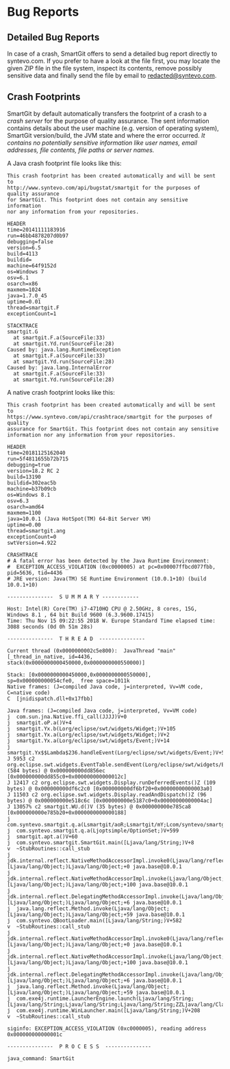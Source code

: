 # Bug Reports

## Detailed Bug Reports

In case of a crash, SmartGit offers to send a detailed bug report
directly to syntevo.com. If you prefer to have a look at the file first,
you may locate the given ZIP file in the file system, inspect its
contents, remove possibly sensitive data and finally send the file by
email to redacted@syntevo.com.

## Crash Footprints

SmartGit by default automatically transfers the footprint of a crash to
a *crash server* for the purpose of quality assurance. The sent
information contains details about the user machine (e.g. version of
operating system), SmartGit version/build, the JVM state and where the
error occurred. *It contains no potentially sensitive information like
user names, email addresses, file contents, file paths or server names.*

A Java crash footprint file looks like this:



``` text
This crash footprint has been created automatically and will be sent to
http://www.syntevo.com/api/bugstat/smartgit for the purposes of quality assurance
for SmartGit. This footprint does not contain any sensitive information
nor any information from your repositories.

HEADER
time=20141111183916
run=46bb4878207d0b97
debugging=false
version=6.5
build=4113
buildid=
machine=64f9152d
os=Windows 7
osv=6.1
osarch=x86
maxmem=1024
java=1.7.0_45
uptime=0.01
thread=smartgit.F
exceptionCount=1

STACKTRACE
smartgit.G
  at smartgit.F.a(SourceFile:33)
  at smartgit.Yd.run(SourceFile:28)
Caused by: java.lang.RuntimeException
  at smartgit.F.a(SourceFile:33)
  at smartgit.Yd.run(SourceFile:28)
Caused by: java.lang.InternalError
  at smartgit.F.a(SourceFile:33)
  at smartgit.Yd.run(SourceFile:28)
```



A native crash footprint looks like this:



``` text
This crash footprint has been created automatically and will be sent to
https://www.syntevo.com/api/crashtrace/smartgit for the purposes of quality
assurance for SmartGit. This footprint does not contain any sensitive
information nor any information from your repositories.

HEADER
time=20181125162040
run=5f4811655b72b715
debugging=true
version=18.2 RC 2
build=13190
buildid=302eac5b
machine=b37b09cb
os=Windows 8.1
osv=6.3
osarch=amd64
maxmem=1100
java=10.0.1 (Java HotSpot(TM) 64-Bit Server VM)
uptime=0.00
thread=smartgit.ang
exceptionCount=0
swtVersion=4.922

CRASHTRACE
# A fatal error has been detected by the Java Runtime Environment:
#  EXCEPTION_ACCESS_VIOLATION (0xc0000005) at pc=0x00007ffbcd077fbb, pid=5636, tid=4436
# JRE version: Java(TM) SE Runtime Environment (10.0.1+10) (build 10.0.1+10)

---------------  S U M M A R Y ------------

Host: Intel(R) Core(TM) i7-4710HQ CPU @ 2.50GHz, 8 cores, 15G,  Windows 8.1 , 64 bit Build 9600 (6.3.9600.17415)
Time: Thu Nov 15 09:22:55 2018 W. Europe Standard Time elapsed time: 3088 seconds (0d 0h 51m 28s)

---------------  T H R E A D  ---------------

Current thread (0x0000000002c5e800):  JavaThread "main" [_thread_in_native, id=4436, stack(0x0000000000450000,0x0000000000550000)]

Stack: [0x0000000000450000,0x0000000000550000],  sp=0x000000000054cfe0,  free space=1011k
Native frames: (J=compiled Java code, j=interpreted, Vv=VM code, C=native code)
C  [jnidispatch.dll+0x17fbb]

Java frames: (J=compiled Java code, j=interpreted, Vv=VM code)
j  com.sun.jna.Native.ffi_call(JJJJ)V+0
j  smartgit.oP.a()V+4
j  smartgit.Yx.b(Lorg/eclipse/swt/widgets/Widget;)V+105
j  smartgit.Yx.a(Lorg/eclipse/swt/widgets/Widget;)V+2
j  smartgit.Yx.a(Lorg/eclipse/swt/widgets/Event;)V+14
j  smartgit.Yx$$Lambda$236.handleEvent(Lorg/eclipse/swt/widgets/Event;)V+5
J 5953 c2 org.eclipse.swt.widgets.EventTable.sendEvent(Lorg/eclipse/swt/widgets/Event;)V (584 bytes) @ 0x000000000dd856ec [0x000000000dd855c0+0x000000000000012c]
J 12417 c2 org.eclipse.swt.widgets.Display.runDeferredEvents()Z (109 bytes) @ 0x000000000df6c2c0 [0x000000000df6bf20+0x00000000000003a0]
J 11503 c2 org.eclipse.swt.widgets.Display.readAndDispatch()Z (96 bytes) @ 0x000000000e518c6c [0x000000000e5187c0+0x00000000000004ac]
J 13057% c2 smartgit.WU.d()V (35 bytes) @ 0x000000000e785ca8 [0x000000000e785b20+0x0000000000000188]
j  com.syntevo.smartgit.q.a(Lsmartgit/aoR;Lsmartgit/mY;Lcom/syntevo/smartgit/aE;Ljava/lang/Boolean;Lsmartgit/ajS;)V+493
j  com.syntevo.smartgit.q.a(Ljoptsimple/OptionSet;)V+599
j  smartgit.apt.a()V+60
j  com.syntevo.smartgit.SmartGit.main([Ljava/lang/String;)V+8
v  ~StubRoutines::call_stub
j  jdk.internal.reflect.NativeMethodAccessorImpl.invoke0(Ljava/lang/reflect/Method;Ljava/lang/Object;[Ljava/lang/Object;)Ljava/lang/Object;+0 java.base@10.0.1
j  jdk.internal.reflect.NativeMethodAccessorImpl.invoke(Ljava/lang/Object;[Ljava/lang/Object;)Ljava/lang/Object;+100 java.base@10.0.1
j  jdk.internal.reflect.DelegatingMethodAccessorImpl.invoke(Ljava/lang/Object;[Ljava/lang/Object;)Ljava/lang/Object;+6 java.base@10.0.1
j  java.lang.reflect.Method.invoke(Ljava/lang/Object;[Ljava/lang/Object;)Ljava/lang/Object;+59 java.base@10.0.1
j  com.syntevo.QBootLoader.main([Ljava/lang/String;)V+582
v  ~StubRoutines::call_stub
j  jdk.internal.reflect.NativeMethodAccessorImpl.invoke0(Ljava/lang/reflect/Method;Ljava/lang/Object;[Ljava/lang/Object;)Ljava/lang/Object;+0 java.base@10.0.1
j  jdk.internal.reflect.NativeMethodAccessorImpl.invoke(Ljava/lang/Object;[Ljava/lang/Object;)Ljava/lang/Object;+100 java.base@10.0.1
j  jdk.internal.reflect.DelegatingMethodAccessorImpl.invoke(Ljava/lang/Object;[Ljava/lang/Object;)Ljava/lang/Object;+6 java.base@10.0.1
j  java.lang.reflect.Method.invoke(Ljava/lang/Object;[Ljava/lang/Object;)Ljava/lang/Object;+59 java.base@10.0.1
j  com.exe4j.runtime.LauncherEngine.launch(Ljava/lang/String;[Ljava/lang/String;Ljava/lang/String;Ljava/lang/String;ZZLjava/lang/ClassLoader;)V+186
j  com.exe4j.runtime.WinLauncher.main([Ljava/lang/String;)V+208
v  ~StubRoutines::call_stub

siginfo: EXCEPTION_ACCESS_VIOLATION (0xc0000005), reading address 0x000000000000001c

---------------  P R O C E S S  ---------------

java_command: SmartGit
```


